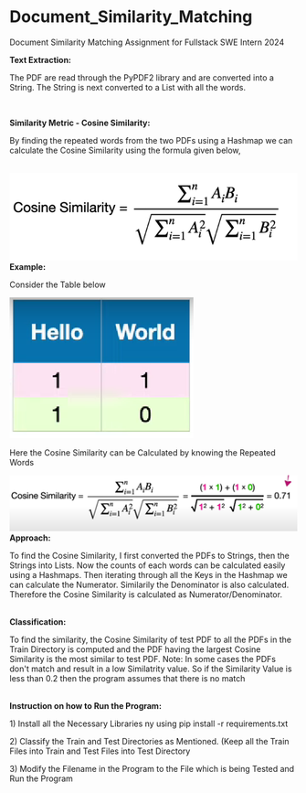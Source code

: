 # Document_Similarity_Matching
 Document Similarity Matching Assignment for Fullstack SWE Intern 2024
 
 <b>Text Extraction:</b>
 <p>The PDF are read through the PyPDF2 library and are converted into a String. The String is next converted to a List with all the words.</p><br>
 
 <b>Similarity Metric - Cosine Similarity:</b>
 <p>By finding the repeated words from the two PDFs using a Hashmap we can calculate the Cosine Similarity using the formula given below,</p><br>
 <img src="./assets/Cosine_Similarity.png"><br>
 <b>Example:</b><br>
 <p>Consider the Table below</p>
 <img src = "./assets/table.png">
 <p>Here the Cosine Similarity can be Calculated by knowing the Repeated Words</p>
 <img src="./assets/example.png"><br>
 <b>Approach:</b>
 <p>To find the Cosine Similarity, I first converted the PDFs to Strings, then the Strings into Lists. Now the counts of each words can be calculated easily using a Hashmaps. Then iterating through all the Keys in the Hashmap we can calculate the Numerator. Similarily the Denominator is also calculated. Therefore the Cosine Similarity is calculated as Numerator/Denominator.</p><br>
 <b>Classification: </b><br>
 <p>To find the similarity, the Cosine Similarity of test PDF to all the PDFs in the Train Directory is computed and the PDF having the largest Cosine Similarity is the most similar to test PDF. Note: In some cases the PDFs don't match and result in a low Similatrity value. So if the Similarity Value is less than 0.2 then the program assumes that there is no match</p>
 <br>
 <b>Instruction on how to Run the Program:</b>
 <br>
 <p>1) Install all the Necessary Libraries ny using pip install -r requirements.txt</p>
 <p>2) Classify the Train and Test Directories as Mentioned. (Keep all the Train Files into Train and Test Files into Test Directory</p>
 <p>3) Modify the Filename in the Program to the File which is being Tested and Run the Program</p>
